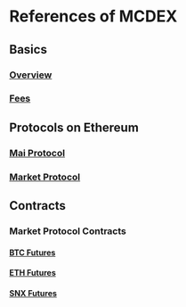 # References of MCDEX

## Basics

### [Overview](en/overview.md)


### [Fees](en/fees.md)

## Protocols on Ethereum

### [Mai Protocol](https://github.com/mcdexio/documents/blob/master/en/mai.md)

### [Market Protocol](en/market-protocol.md)

## Contracts 

### Market Protocol Contracts

#### [BTC Futures](en/btc-mp.md)

#### [ETH Futures](en/eth-mp.md)

#### [SNX Futures](en/snx-mp.md)
